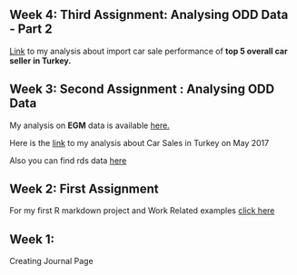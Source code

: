 
## Week 4: Third Assignment: Analysing ODD Data - Part 2

[Link](https://mef-bda503.github.io/pj18-kkyucel/week_3/odd_assignment_part2.html) to my analysis about import car sale performance of **top 5 overall car seller in Turkey.**

## Week 3: Second Assignment : Analysing ODD Data

My analysis on __EGM__ data is available [here.](https://mef-bda503.github.io/pj18-kkyucel/week_3/egm.html)

Here is the [link](https://mef-bda503.github.io/pj18-kkyucel/week_3/3rd_week_odd_assignment.html) to my analysis about Car Sales in Turkey on May 2017

Also you can find rds data [here](https://github.com/MEF-BDA503/pj18-kkyucel/blob/master/week_3/odd_car_sales_data_may_17.rds?raw=true)

## Week 2: First Assignment

For my first R markdown project and Work Related examples [click here](https://mef-bda503.github.io/pj18-kkyucel/week_2/2nd_week_assignment.html)

## Week 1:

Creating Journal Page
